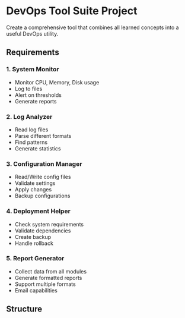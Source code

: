 # DevOps Tool Suite Project

Create a comprehensive tool that combines all learned concepts into a useful DevOps utility.

## Requirements

### 1. System Monitor
- Monitor CPU, Memory, Disk usage
- Log to files
- Alert on thresholds
- Generate reports

### 2. Log Analyzer
- Read log files
- Parse different formats
- Find patterns
- Generate statistics

### 3. Configuration Manager
- Read/Write config files
- Validate settings
- Apply changes
- Backup configurations

### 4. Deployment Helper
- Check system requirements
- Validate dependencies
- Create backup
- Handle rollback

### 5. Report Generator
- Collect data from all modules
- Generate formatted reports
- Support multiple formats
- Email capabilities

## Structure 